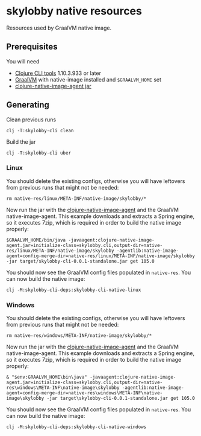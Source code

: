 # skylobby native resources

Resources used by GraalVM native image.

## Prerequisites

You will need

- [Clojure CLI tools](https://clojure.org/guides/getting_started) 1.10.3.933 or later
- [GraalVM](https://github.com/graalvm/graalvm-ce-builds/releases/tag/vm-21.3.0) with native-image installed and `$GRAALVM_HOME` set
- [clojure-native-image-agent jar](https://github.com/luontola/clojure-native-image-agent/releases)

## Generating

Clean previous runs

```
clj -T:skylobby-cli clean
```

Build the jar

```
clj -T:skylobby-cli uber
```

### Linux

You should delete the existing configs, otherwise you will have leftovers from previous runs that might not be needed:

```
rm native-res/linux/META-INF/native-image/skylobby/*
```

Now run the jar with the [clojure-native-image-agent](https://github.com/luontola/clojure-native-image-agent) and the GraalVM native-image-agent. This example downloads and extracts a Spring engine, so it executes 7zip, which is required in order to build the native image properly:

```
$GRAALVM_HOME/bin/java -javaagent:clojure-native-image-agent.jar=initialize-class=skylobby.cli,output-dir=native-res/linux/META-INF/native-image/skylobby -agentlib:native-image-agent=config-merge-dir=native-res/linux/META-INF/native-image/skylobby -jar target/skylobby-cli-0.0.1-standalone.jar get 105.0
```

You should now see the GraalVM config files populated in `native-res`. You can now build the native image:

```
clj -M:skylobby-cli-deps:skylobby-cli-native-linux
```

### Windows

You should delete the existing configs, otherwise you will have leftovers from previous runs that might not be needed:

```
rm native-res/windows/META-INF/native-image/skylobby/*
```

Now run the jar with the [clojure-native-image-agent](https://github.com/luontola/clojure-native-image-agent) and the GraalVM native-image-agent. This example downloads and extracts a Spring engine, so it executes 7zip, which is required in order to build the native image properly:

```
& "$env:GRAALVM_HOME\bin\java" -javaagent:clojure-native-image-agent.jar=initialize-class=skylobby.cli,output-dir=native-res\windows\META-INF\native-image\skylobby -agentlib:native-image-agent=config-merge-dir=native-res\windows\META-INF\native-image\skylobby -jar target\skylobby-cli-0.0.1-standalone.jar get 105.0
```

You should now see the GraalVM config files populated in `native-res`. You can now build the native image:

```
clj -M:skylobby-cli-deps:skylobby-cli-native-windows
```
